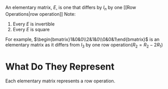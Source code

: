 An elementary matrix, $E$, is one that differs by $I_n$ by one [[Row Operations|row operation]]
Note:
1. Every $E$ is invertible
2. Every $E$ is square

For example,
$\begin{bmatrix}1&0&0\\2&1&0\\0&0&1\end{bmatrix}$ is an elementary matrix as it differs from $I_3$ by one row operation($R_2=R_2-2R_1$)

# What Do They Represent
Each elementary matrix represents a row operation.